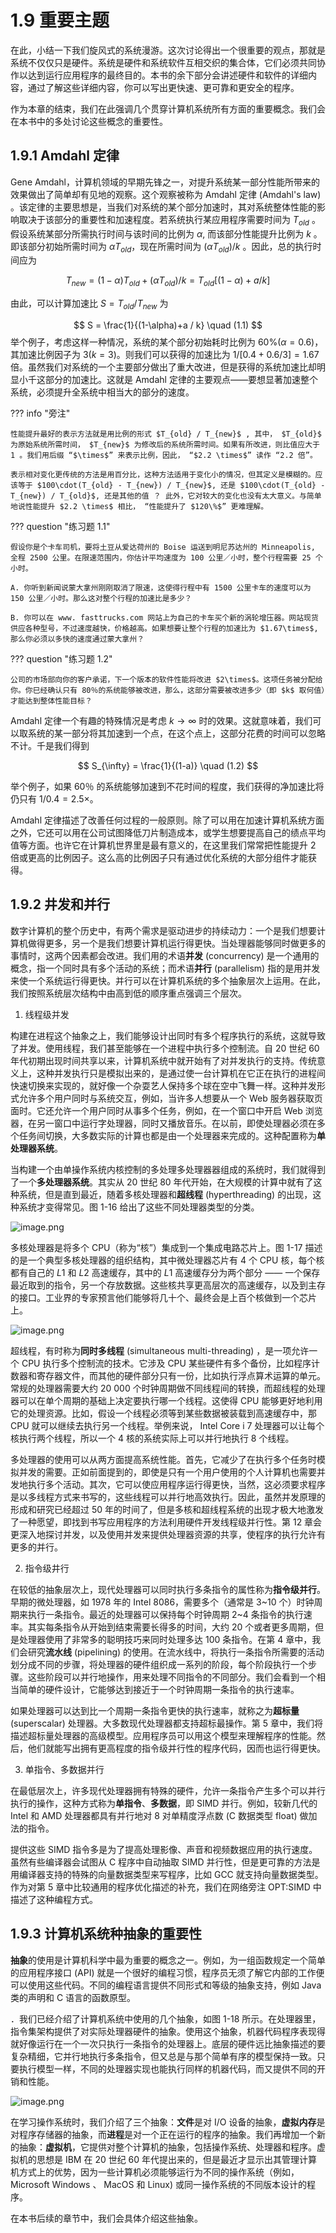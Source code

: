 # 1.9 重要主题

在此，小结一下我们旋风式的系统漫游。这次讨论得出一个很重要的观点，那就是系统不仅仅只是硬件。系统是硬件和系统软件互相交织的集合体，它们必须共同协作以达到运行应用程序的最终目的。本书的余下部分会讲述硬件和软件的详细内容，通过了解这些详细内容，你可以写出更快速、更可靠和更安全的程序。

作为本章的结束，我们在此强调几个贯穿计算机系统所有方面的重要概念。我们会在本书中的多处讨论这些概念的重要性。

## 1.9.1 Amdahl 定律

Gene Amdahl，计算机领域的早期先锋之一，对提升系统某一部分性能所带来的效果做出了简单却有见地的观察。这个观察被称为 Amdahl 定律 (Amdahl's law) 。该定律的主要思想是，当我们对系统的某个部分加速时，其对系统整体性能的影响取决于该部分的重要性和加速程度。若系统执行某应用程序需要时间为 $T_{old}$ 。假设系统某部分所需执行时间与该时间的比例为 $\alpha$, 而该部分性能提升比例为 $k$ 。即该部分初始所需时间为  $\alpha T_{old}$，现在所需时间为 $(\alpha T_{old}) / k$ 。因此，总的执行时间应为

$$
T_{new} = (1-\alpha)T_{old} + (\alpha T_{old}) / k = T_{old}[(1-\alpha) + a / k]
$$

由此，可以计算加速比 $S=T_{old} / T_{new}$ 为

$$
S = \frac{1}{(1-\alpha)+a / k} \quad (1.1)
$$
举个例子，考虑这样一种情况，系统的某个部分初始耗时比例为 $60\%(\alpha=0.6)$，其加速比例因子为 $3(k=3)$。则我们可以获得的加速比为 $1 / [0.4+0.6 / 3] = 1.67$ 倍。虽然我们对系统的一个主要部分做出了重大改进，但是获得的系统加速比却明显小千这部分的加速比。这就是 Amdahl 定律的主要观点——要想显著加速整个系统，必须提升全系统中相当大的部分的速度。

??? info "旁注"

	性能提升最好的表示方法就是用比例的形式 $T_{old} / T_{new}$ , 其中， $T_{old}$ 为原始系统所需时间， $T_{new}$ 为修改后的系统所需时间。如果有所改进，则比值应大于 1 。我们用后缀 “$\times$” 来表示比例，因此， “$2.2 \times$” 读作 “2.2 倍”。
	
	表示相对变化更传统的方法是用百分比，这种方法适用于变化小的情况，但其定义是模糊的。应该等于 $100\cdot(T_{old} - T_{new}) / T_{new}$, 还是 $100\cdot(T_{old} - T_{new}) / T_{old}$, 还是其他的值 ？ 此外，它对较大的变化也没有太大意义。与简单地说性能提升 $2.2 \times$ 相比， “性能提升了 $120\%$” 更难理解。
	

??? question "练习题 1.1"

	假设你是个卡车司机，要将土豆从爱达荷州的 Boise 运送到明尼苏达州的 Minneapolis, 全程 2500 公里。在限速范围内，你估计平均速度为 100 公里／小时，整个行程需要 25 个小时。
	
	A. 你听到新闻说蒙大拿州刚刚取消了限速，这使得行程中有 1500 公里卡车的速度可以为 150 公里／小时。那么这对整个行程的加速比是多少？
	
	B. 你可以在 www. fasttrucks.com 网站上为自己的卡车买个新的涡轮增压器。网站现货供应各种型号，不过速度越快，价格越高。如果想要让整个行程的加速比为 $1.67\times$, 那么你必须以多快的速度通过蒙大拿州？

??? question "练习题 1.2"

	公司的市场部向你的客户承诺，下一个版本的软件性能将改进 $2\times$。这项任务被分配给你。你巳经确认只有 80％的系统能够被改进，那么，这部分需要被改进多少（即 $k$ 取何值）才能达到整体性能目标？


Amdahl 定律一个有趣的特殊情况是考虑 $k\to \infty$ 时的效果。这就意味着，我们可以取系统的某一部分将其加速到一个点，在这个点上，这部分花费的时间可以忽略不计。千是我们得到

$$
S_{\infty} = \frac{1}{(1-a)} \quad (1.2)
$$

举个例子，如果 60％ 的系统能够加速到不花时间的程度，我们获得的净加速比将仍只有 $1/ 0.4=2.5\times$。

Amdahl 定律描述了改善任何过程的一般原则。除了可以用在加速计算机系统方面之外，它还可以用在公司试图降低刀片制造成本，或学生想要提高自己的绩点平均值等方面。也许它在计算机世界里是最有意义的，在这里我们常常把性能提升 2 倍或更高的比例因子。这么高的比例因子只有通过优化系统的大部分组件才能获得。

## 1.9.2 井发和并行

数字计算机的整个历史中，有两个需求是驱动进步的持续动力：一个是我们想要计算机做得更多，另一个是我们想要计算机运行得更快。当处理器能够同时做更多的事情时，这两个因素都会改进。我们用的术语**并发** (concurrency) 是一个通用的概念，指一个同时具有多个活动的系统；而术语**并行** (parallelism) 指的是用并发来使一个系统运行得更快。并行可以在计算机系统的多个抽象层次上运用。在此，我们按照系统层次结构中由高到低的顺序重点强调三个层次。

1. 线程级并发

构建在进程这个抽象之上，我们能够设计出同时有多个程序执行的系统，这就导致了并发。使用线程，我们甚至能够在一个进程中执行多个控制流。自 20 世纪 60 年代初期出现时间共享以来，计算机系统中就开始有了对并发执行的支持。传统意义上，这种并发执行只是模拟出来的，是通过使一台计算机在它正在执行的进程间快速切换来实现的，就好像一个杂耍艺人保持多个球在空中飞舞一样。这种并发形式允许多个用户同时与系统交互，例如，当许多人想要从一个 Web 服务器获取页面时。它还允许一个用户同时从事多个任务，例如，在一个窗口中开启 Web 浏览器，在另一窗口中运行字处理器，同时又播放音乐。在以前，即使处理器必须在多个任务间切换，大多数实际的计算也都是由一个处理器来完成的。这种配置称为**单处理器系统**。

当构建一个由单操作系统内核控制的多处理多处理器器组成的系统时，我们就得到了一个**多处理器系统**。其实从 20 世纪 80 年代开始，在大规模的计算中就有了这种系统，但是直到最近，随着多核处理器和**超线程** (hyperthreading) 的出现，这种系统才变得常见。图 1-16 给出了这些不同处理器类型的分类。

![image.png](https://ccccooh.oss-cn-hangzhou.aliyuncs.com/img/202508160305910.png)

多核处理器是将多个 CPU（称为“核”）集成到一个集成电路芯片上。图 1-17 描述的是一个典型多核处理器的组织结构，其中微处理器芯片有 4 个 CPU 核，每个核都有自己的 $L1$ 和 $L2$ 高速缓存，其中的 $L1$ 高速缓存分为两个部分 —— 一个保存最近取到的指令，另一个存放数据。这些核共享更高层次的高速缓存，以及到主存的接口。工业界的专家预言他们能够将几十个、最终会是上百个核做到一个芯片上。

![image.png](https://ccccooh.oss-cn-hangzhou.aliyuncs.com/img/202508160306728.png)


超线程，有时称为**同时多线程** (simultaneous multi-threading) ，是一项允许一个 CPU 执行多个控制流的技术。它涉及 CPU 某些硬件有多个备份，比如程序计数器和寄存器文件，而其他的硬件部分只有一份，比如执行浮点算术运算的单元。常规的处理器需要大约 20 000 个时钟周期做不同线程间的转换，而超线程的处理器可以在单个周期的基础上决定要执行哪一个线程。这使得 CPU 能够更好地利用它的处理资源。比如，假设一个线程必须等到某些数据被装载到高速缓存中，那 CPU 就可以继续去执行另一个线程。举例来说， Intel Core i 7 处理器可以让每个核执行两个线程，所以一个 4 核的系统实际上可以并行地执行 8 个线程。

多处理器的使用可以从两方面提高系统性能。首先，它减少了在执行多个任务时模拟并发的需要。正如前面提到的，即使是只有一个用户使用的个人计算机也需要并发地执行多个活动。其次，它可以使应用程序运行得更快，当然，这必须要求程序是以多线程方式来书写的，这些线程可以并行地高效执行。因此，虽然并发原理的形成和研究已经超过 50 年的时间了，但是多核和超线程系统的出现才极大地激发了一种愿望，即找到书写应用程序的方法利用硬件开发线程级并行性。第 12 章会更深入地探讨并发，以及使用并发来提供处理器资源的共享，使程序的执行允许有更多的并行。

2. 指令级井行

在较低的抽象层次上，现代处理器可以同时执行多条指令的属性称为**指令级并行**。早期的微处理器，如 1978 年的 Intel 8086，需要多个（通常是 3~10 个）时钟周期来执行一条指令。最近的处理器可以保持每个时钟周期 2~4 条指令的执行速率。其实每条指令从开始到结束需要长得多的时间，大约 20 个或者更多周期，但是处理器使用了非常多的聪明技巧来同时处理多达 100 条指令。在第 4 章中，我们会研究**流水线** (pipelining) 的使用。在流水线中，将执行一条指令所需要的活动划分成不同的步骤，将处理器的硬件组织成一系列的阶段，每个阶段执行一个步骤。这些阶段可以并行地操作，用来处理不同指令的不同部分。我们会看到一个相当简单的硬件设计，它能够达到接近于一个时钟周期一条指令的执行速率。

如果处理器可以达到比一个周期一条指令更快的执行速率，就称之为**超标量** (super­scalar) 处理器。大多数现代处理器都支持超标最操作。第 5 章中，我们将描述超标量处理器的高级模型。应用程序员可以用这个模型来理解程序的性能。然后，他们就能写出拥有更高程度的指令级并行性的程序代码，因而也运行得更快。

3. 单指令、多数据并行

在最低层次上，许多现代处理器拥有特殊的硬件，允许一条指令产生多个可以并行执行的操作，这种方式称为**单指令**、**多数据**，即 SIMD 并行。例如，较新几代的 Intel 和 AMD 处理器都具有并行地对 8 对单精度浮点数 (C 数据类型 float) 做加法的指令。

提供这些 SIMD 指令多是为了提高处理影像、声音和视频数据应用的执行速度。虽然有些编译器会试图从 C 程序中自动抽取 SIMD 并行性，但是更可靠的方法是用编译器支持的特殊的向量数据类型来写程序，比如 GCC 就支持向量数据类型。作为对第 5 章中比较通用的程序优化描述的补充，我们在网络旁注 OPT:SIMD 中描述了这种编程方式。

## 1.9.3 计算机系统种抽象的重要性

**抽象**的使用是计算机科学中最为重要的概念之一。例如，为一组函数规定一个简单的应用程序接口 (API) 就是一个很好的编程习惯，程序员无须了解它内部的工作便可以使用这些代码。不同的编程语言提供不同形式和等级的抽象支持，例如 Java 类的声明和 C 语言的函数原型。

．我们已经介绍了计算机系统中使用的几个抽象，如图 1-18 所示。在处理器里，指令集架构提供了对实际处理器硬件的抽象。使用这个抽象，机器代码程序表现得就好像运行在一个一次只执行一条指令的处理器上。底层的硬件远比抽象描述的要复杂精细，它并行地执行多条指令，但又总是与那个简单有序的模型保持一致。只要执行模型一样，不同的处理器实现也能执行同样的机器代码，而又提供不同的开销和性能。

![image.png](https://ccccooh.oss-cn-hangzhou.aliyuncs.com/img/202508160307791.png)


在学习操作系统时，我们介绍了三个抽象：**文件**是对 I/O 设备的抽象，**虚拟内存**是对程序存储器的抽象，而**进程**是对一个正在运行的程序的抽象。我们再增加一个新的抽象：**虚拟机**，它提供对整个计算机的抽象，包括操作系统、处理器和程序。虚拟机的思想是 IBM 在 20 世纪 60 年代提出来的，但是最近才显示出其管理计算机方式上的优势，因为一些计算机必须能够运行为不同的操作系统（例如，Microsoft Windows 、 MacOS 和 Linux) 或同一操作系统的不同版本设计的程序。

在本书后续的章节中，我们会具体介绍这些抽象。